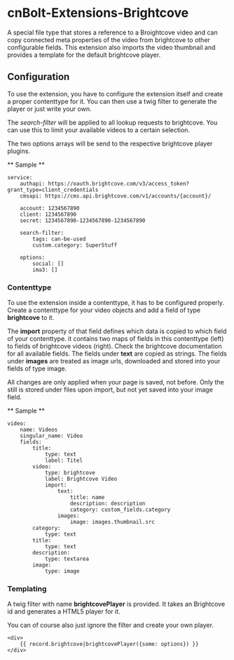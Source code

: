# cnBolt-Extensions-Brightcove

A special file type that stores a reference to a Broightcove video and can copy connected meta properties of the video 
from brightcove to other configurable fields.
This extension also imports the video thumbnail and provides a template for the default brightcove player.

## Configuration
To use the extension, you have to configure the extension itself and create a proper contenttype for it. You can then 
use a twig filter to generate the player or just write your own.

The *search-filter* will be applied to all lookup requests to brightcove. You can use this to limit your available 
videos to a certain selection.
 
The two options arrays will be send to the respective brightcove player plugins.

** Sample **
```
service:
    authapi: https://oauth.brightcove.com/v3/access_token?grant_type=client_credentials
    cmsapi: https://cms.api.brightcove.com/v1/accounts/{account}/

    account: 1234567890
    client: 1234567890
    secret: 1234567890-1234567890-1234567890

    search-filter:
        tags: can-be-used
        custom.category: SuperStuff
        
    options:
        social: []
        ima3: []        
```

### Contenttype
To use the extension inside a contenttype, it has to be configured properly. Create a contenttype for your video objects and add a field of type **brightcove** to it.

The **import** property of that field defines which data is copied to which field of your contenttype. it contains two maps of fields in this contenttype (left) to fields of brightcove videos (right). Check the brightcove documentation for all available fields.
The fields under **text** are copied as strings. 
The fields under **images** are treated as image urls, downloaded and stored into your fields of type image.
 
All changes are only applied when your page is saved, not before. Only the still is stored under files upon import, but not yet saved into your image field.

** Sample **
```
video:
    name: Videos
    singular_name: Video
    fields:
        title:
            type: text
            label: Titel
        video:
            type: brightcove
            label: Brightcove Video
            import:
                text:
                    title: name
                    description: description
                    category: custom_fields.category
                images:
                    image: images.thumbnail.src
        category:
            type: text
        title:
            type: text
        description:
            type: textarea
        image:
            type: image
```

### Templating
A twig filter with name **brightcovePlayer** is provided. It takes an Brightcove id and generates a HTML5 player for it.

You can of course also just ignore the filter and create your own player.

```
<div>
    {{ record.brightcove|brightcovePlayer({some: options}) }}
</div>
```